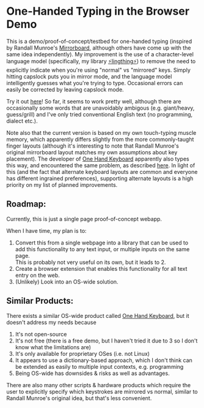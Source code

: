 # One-Handed Typing in the Browser Demo

This is a demo/proof-of-concept/testbed for one-handed typing
(inspired by Randall Munroe's [Mirrorboard](https://blog.xkcd.com/2007/08/14/mirrorboard-a-one-handed-keyboard-layout-for-the-lazy/), 
although others have come up with the same idea independently).
My improvement is the use of a character-level language model 
(specifically, my library 
[⚡lingthing⚡](https://www.npmjs.com/package/lingthing)) to
remove the need to explicitly indicate when you're using "normal" vs "mirrored"
keys.  Simply hitting capslock puts you in mirror mode, and the language model
intelligently guesses what you're trying to type.  Occasional errors can 
easily be corrected by leaving capslock mode.

Try it out [here](https://averyhiebert.github.io/onehanddemo/)! So far, 
it seems to work pretty well, although there are occasionally some
words that are unavoidably ambigous (e.g. giant/heavy, guess/grill) and
I've only tried conventional English text (no programming, dialect etc.).

Note also that the current version is based on my own touch-typing muscle
memory, which apparently differs slightly from the more commonly-taught
finger layouts (although it's interesting to note that Randall Munroe's original
mirrorboard layout matches my own assumptions about key placement).
The developer of [One Hand Keyboard](http://www.onehandkeyboard.org/)
apparently also types this way, and encountered the same problem,
as described [here](http://www.onehandkeyboard.org/standard-qwerty-finger-placement/).  In light of this (and the fact that alternate
keyboard layouts are common and everyone has different ingrained preferences),
supporting alternate layouts is a high priority on my list of planned 
improvements.


## Roadmap:
Currently, this is just a single page proof-of-concept webapp.

When I have time, my plan is to:
 1. Convert this from a single webpage into a library that can be used to add
    this functionality to any text input, or multiple inputs on the same page.  
    This is probably not very useful on its own, but it leads to 2.
 2. Create a browser extension that enables this functionality for all text
    entry on the web.
 3. (Unlikely) Look into an OS-wide solution.

## Similar Products:
There exists a similar OS-wide product called 
[One Hand Keyboard](http://www.onehandkeyboard.org/), but it doesn't
address my needs because
 1. It's not open-source 
 2. It's not free (there is a free demo, but I haven't tried it due 
    to 3 so I don't know what the limitations are)
 3. It's only available for proprietary OSes (i.e. not Linux)
 4. It appears to use a dictionary-based approach, which I don't think can be 
    extended as easily to multiple input contexts, e.g. programming
 5. Being OS-wide has downsides & risks as well as advantages.

There are also many other scripts & hardware products which require the user
to explicitly specify which keystrokes are mirrored vs normal,
similar to Randall Munroe's original idea, but that's less convenient.
